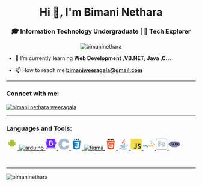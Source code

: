 <h1 align="center">Hi 👋, I'm Bimani Nethara</h1>
<h3 align="center">🎓 Information Technology Undergraduate | 🚀 Tech Explorer</h3>

<p align="center"> <img src="https://komarev.com/ghpvc/?username=bimaninethara&label=Profile%20views&color=0e75b6&style=flat" alt="bimaninethara" /> </p>

- 🌱 I’m currently learning **Web Development ,VB.NET, Java ,C...**

- 📫 How to reach me **bimaniweeragala@gmail.com**
---
<h3 align="left">Connect with me:</h3>
<p align="left">
<a href="https://linkedin.com/in/bimani nethara weeragala" target="blank"><img align="center" src="https://raw.githubusercontent.com/rahuldkjain/github-profile-readme-generator/master/src/images/icons/Social/linked-in-alt.svg" alt="bimani nethara weeragala" height="30" width="30" /></a>
</p>

<hr>
<h3 align="left">Languages and Tools:</h3>
<p align="left"> <a href="[https://developer.android.com" target="_blank" rel="noreferrer](https://github.com/Scar1109/skill-icons/blob/main/icons/AndroidStudio-Light.svg)"> <img src="https://raw.githubusercontent.com/devicons/devicon/master/icons/android/android-original-wordmark.svg" alt="android" width="30" height="30"/> </a> <a href="https://www.arduino.cc/" target="_blank" rel="noreferrer"> <img src="https://cdn.worldvectorlogo.com/logos/arduino-1.svg" alt="arduino" width="30" height="30"/> </a> <a href="https://getbootstrap.com" target="_blank" rel="noreferrer"> <img src="https://raw.githubusercontent.com/devicons/devicon/master/icons/bootstrap/bootstrap-plain-wordmark.svg" alt="bootstrap" width="30" height="30"/> </a> <a href="https://www.cprogramming.com/" target="_blank" rel="noreferrer"> <img src="https://raw.githubusercontent.com/devicons/devicon/master/icons/c/c-original.svg" alt="c" width="30" height="30"/> </a> <a href="https://www.w3schools.com/css/" target="_blank" rel="noreferrer"> <img src="https://raw.githubusercontent.com/devicons/devicon/master/icons/css3/css3-original-wordmark.svg" alt="css3" width="30" height="30"/> </a> <a href="https://www.figma.com/" target="_blank" rel="noreferrer"> <img src="https://www.vectorlogo.zone/logos/figma/figma-icon.svg" alt="figma" width="30" height="30"/> </a> <a href="https://www.w3.org/html/" target="_blank" rel="noreferrer"> <img src="https://raw.githubusercontent.com/devicons/devicon/master/icons/html5/html5-original-wordmark.svg" alt="html5" width="30" height="30"/> </a> <a href="https://www.java.com" target="_blank" rel="noreferrer"> <img src="https://raw.githubusercontent.com/devicons/devicon/master/icons/java/java-original.svg" alt="java" width="30" height="30"/> </a> <a href="https://developer.mozilla.org/en-US/docs/Web/JavaScript" target="_blank" rel="noreferrer"> <img src="https://raw.githubusercontent.com/devicons/devicon/master/icons/javascript/javascript-original.svg" alt="javascript" width="30" height="30"/> </a> <a href="https://www.mysql.com/" target="_blank" rel="noreferrer"> <img src="https://raw.githubusercontent.com/devicons/devicon/master/icons/mysql/mysql-original-wordmark.svg" alt="mysql" width="30" height="30"/> </a> <a href="https://www.photoshop.com/en" target="_blank" rel="noreferrer"> <img src="https://raw.githubusercontent.com/devicons/devicon/master/icons/photoshop/photoshop-line.svg" alt="photoshop" width="30" height="30"/> </a> <a href="https://www.php.net" target="_blank" rel="noreferrer"> <img src="https://raw.githubusercontent.com/devicons/devicon/master/icons/php/php-original.svg" alt="php" width="30" height="30"/> </a> </p>
<br><hr>
<p><img align="center" src="https://github-readme-stats.vercel.app/api/top-langs?username=bimaninethara&show_icons=true&locale=en&layout=compact" alt="bimaninethara" /></p>

